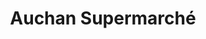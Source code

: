 ---
title: "Auchan Supermarché"
url: /saint-jean-de-maurienne/auchan-supermarche/
shop: supermarché
---